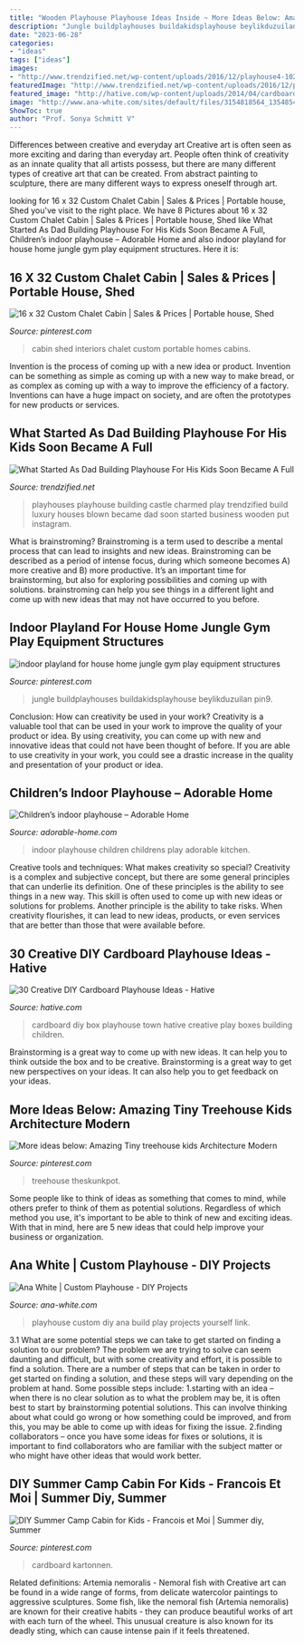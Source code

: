 ```yaml
---
title: "Wooden Playhouse Playhouse Ideas Inside ~ More Ideas Below: Amazing Tiny Treehouse Kids Architecture Modern"
description: "Jungle buildplayhouses buildakidsplayhouse beylikduzuilan pin9"
date: "2023-06-28"
categories:
- "ideas"
tags: ["ideas"]
images:
- "http://www.trendzified.net/wp-content/uploads/2016/12/playhouse4-1024x1024.jpg"
featuredImage: "http://www.trendzified.net/wp-content/uploads/2016/12/playhouse4-1024x1024.jpg"
featured_image: "http://hative.com/wp-content/uploads/2014/04/cardboard-playhouse/24-diy-cardboard-box-town.jpg"
image: "http://www.ana-white.com/sites/default/files/3154818564_1354854268.jpg"
ShowToc: true
author: "Prof. Sonya Schmitt V"
---
```



Differences between creative and everyday art
Creative art is often seen as more exciting and daring than everyday art. People often think of creativity as an innate quality that all artists possess, but there are many different types of creative art that can be created. From abstract painting to sculpture, there are many different ways to express oneself through art.

	

		
looking for 16 x 32 Custom Chalet Cabin | Sales &amp; Prices | Portable house, Shed you've visit to the right place. We have 8 Pictures about 16 x 32 Custom Chalet Cabin | Sales &amp; Prices | Portable house, Shed like What Started As Dad Building Playhouse For His Kids Soon Became A Full, Children’s indoor playhouse – Adorable Home and also indoor playland for house home jungle gym play equipment structures. Here it is:
		
    
## 16 X 32 Custom Chalet Cabin | Sales &amp; Prices | Portable House, Shed

<img loading=lazy src="https://i.pinimg.com/736x/6d/e9/5e/6de95e59fa44c34aba8b54df75e1ea05--cabin-interiors-mountain-cabins.jpg" onerror="this.onerror=null;this.src='https://tse3.mm.bing.net/th?id=OIP.8gwbFa7sfsA8sKzlOUfeswHaFj&amp;pid=15.1';" alt="16 x 32 Custom Chalet Cabin | Sales &amp; Prices | Portable house, Shed">

_Source: pinterest.com_

>cabin shed interiors chalet custom portable homes cabins. 

	

Invention is the process of coming up with a new idea or product. Invention can be something as simple as coming up with a new way to make bread, or as complex as coming up with a way to improve the efficiency of a factory. Inventions can have a huge impact on society, and are often the prototypes for new products or services.

    
## What Started As Dad Building Playhouse For His Kids Soon Became A Full

<img loading=lazy src="http://www.trendzified.net/wp-content/uploads/2016/12/playhouse4-1024x1024.jpg" onerror="this.onerror=null;this.src='https://tse3.mm.bing.net/th?id=OIP.jhgotZ3mCqaZ3BMBSG1MSwHaHa&amp;pid=15.1';" alt="What Started As Dad Building Playhouse For His Kids Soon Became A Full">

_Source: trendzified.net_

>playhouses playhouse building castle charmed play trendzified build luxury houses blown became dad soon started business wooden put instagram. 

	

What is brainstroming?
Brainstroming is a term used to describe a mental process that can lead to insights and new ideas. Brainstroming can be described as a period of intense focus, during which someone becomes A) more creative and B) more productive. It’s an important time for brainstorming, but also for exploring possibilities and coming up with solutions. brainstroming can help you see things in a different light and come up with new ideas that may not have occurred to you before.

    
## Indoor Playland For House Home Jungle Gym Play Equipment Structures

<img loading=lazy src="https://i.pinimg.com/originals/48/5d/7c/485d7cc28dbe4e0464a2bbbc41c29159.jpg" onerror="this.onerror=null;this.src='https://tse1.mm.bing.net/th?id=OIP.HAw65sCmH8lL8lmYkPR9MQHaLH&amp;pid=15.1';" alt="indoor playland for house home jungle gym play equipment structures">

_Source: pinterest.com_

>jungle buildplayhouses buildakidsplayhouse beylikduzuilan pin9. 

	

Conclusion: How can creativity be used in your work?
Creativity is a valuable tool that can be used in your work to improve the quality of your product or idea. By using creativity, you can come up with new and innovative ideas that could not have been thought of before. If you are able to use creativity in your work, you could see a drastic increase in the quality and presentation of your product or idea.

    
## Children’s Indoor Playhouse – Adorable Home

<img loading=lazy src="https://adorable-home.com/wp-content/uploads/2012/09/Children-indoor-playhouse-1.jpg" onerror="this.onerror=null;this.src='https://tse4.mm.bing.net/th?id=OIP.9fB75uPeJhcR-BUjRVUHDgHaFN&amp;pid=15.1';" alt="Children’s indoor playhouse – Adorable Home">

_Source: adorable-home.com_

>indoor playhouse children childrens play adorable kitchen. 

	

Creative tools and techniques: What makes creativity so special?
Creativity is a complex and subjective concept, but there are some general principles that can underlie its definition. One of these principles is the ability to see things in a new way. This skill is often used to come up with new ideas or solutions for problems. Another principle is the ability to take risks. When creativity flourishes, it can lead to new ideas, products, or even services that are better than those that were available before.

    
## 30 Creative DIY Cardboard Playhouse Ideas - Hative

<img loading=lazy src="http://hative.com/wp-content/uploads/2014/04/cardboard-playhouse/24-diy-cardboard-box-town.jpg" onerror="this.onerror=null;this.src='https://tse2.mm.bing.net/th?id=OIP._mpHThaMzn2dZYCglOhvgAHaLG&amp;pid=15.1';" alt="30 Creative DIY Cardboard Playhouse Ideas - Hative">

_Source: hative.com_

>cardboard diy box playhouse town hative creative play boxes building children. 

	

Brainstorming is a great way to come up with new ideas. It can help you to think outside the box and to be creative. Brainstorming is a great way to get new perspectives on your ideas. It can also help you to get feedback on your ideas.

    
## More Ideas Below: Amazing Tiny Treehouse Kids Architecture Modern

<img loading=lazy src="https://i.pinimg.com/originals/05/e6/00/05e60082530337f93f7e4a0cd5893a88.jpg" onerror="this.onerror=null;this.src='https://tse2.mm.bing.net/th?id=OIP.Tuap63u7jAPkr6j1i1IlbgHaLG&amp;pid=15.1';" alt="More ideas below: Amazing Tiny treehouse kids Architecture Modern">

_Source: pinterest.com_

>treehouse theskunkpot. 

	

Some people like to think of ideas as something that comes to mind, while others prefer to think of them as potential solutions. Regardless of which method you use, it's important to be able to think of new and exciting ideas. With that in mind, here are 5 new ideas that could help improve your business or organization.

    
## Ana White | Custom Playhouse - DIY Projects

<img loading=lazy src="http://www.ana-white.com/sites/default/files/3154818564_1354854268.jpg" onerror="this.onerror=null;this.src='https://tse1.mm.bing.net/th?id=OIP.-mfrESus8W63iG0fgEpuFQHaFj&amp;pid=15.1';" alt="Ana White | Custom Playhouse - DIY Projects">

_Source: ana-white.com_

>playhouse custom diy ana build play projects yourself link. 

	

3.1 What are some potential steps we can take to get started on finding a solution to our problem?
The problem we are trying to solve can seem daunting and difficult, but with some creativity and effort, it is possible to find a solution. There are a number of steps that can be taken in order to get started on finding a solution, and these steps will vary depending on the problem at hand. Some possible steps include: 
1.starting with an idea – when there is no clear solution as to what the problem may be, it is often best to start by brainstorming potential solutions. This can involve thinking about what could go wrong or how something could be improved, and from this, you may be able to come up with ideas for fixing the issue. 
2.finding collaborators – once you have some ideas for fixes or solutions, it is important to find collaborators who are familiar with the subject matter or who might have other ideas that would work better.

    
## DIY Summer Camp Cabin For Kids - Francois Et Moi | Summer Diy, Summer

<img loading=lazy src="https://i.pinimg.com/originals/03/b4/80/03b48022f3a92c17fcabfe1391bf96dc.png" onerror="this.onerror=null;this.src='https://tse1.mm.bing.net/th?id=OIP.BPwxu0fJdcnY2PCn5u6ihQHaLH&amp;pid=15.1';" alt="DIY Summer Camp Cabin for Kids - Francois et Moi | Summer diy, Summer">

_Source: pinterest.com_

>cardboard kartonnen. 

	

Related definitions: Artemia nemoralis - Nemoral fish with
Creative art can be found in a wide range of forms, from delicate watercolor paintings to aggressive sculptures. Some fish, like the nemoral fish (Artemia nemoralis) are known for their creative habits - they can produce beautiful works of art with each turn of the wheel. This unusual creature is also known for its deadly sting, which can cause intense pain if it feels threatened.

